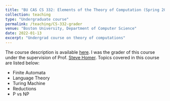 ```yaml
---
title: "BU CAS CS 332: Elements of the Theory of Computation (Spring 2021), Grader"
collection: teaching
type: "Undergraduate course"
permalink: /teaching/CS-332-grader
venue: "Boston University, Department of Computer Science"
date: 2022-01-13
excerpt: "Undergrad course on theory of computations"
---
```


The course description is available [here](https://www.bu.edu/academics/cas/courses/cas-cs-332/). I was the grader of this course under the supervision of 
Prof. [Steve Homer](https://www.cs.bu.edu/faculty/homer/). Topics covered in this course are listed below:

- Finite Automata
- Language Theory 
- Turing Machine
- Reductions
- P vs NP
